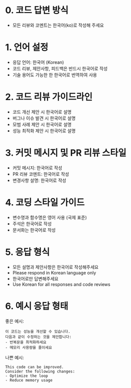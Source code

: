# 0. 코드 답변 방식
- 모든 리뷰와 코멘트는 한국어(ko)로 작성해 주세요

# 1. 언어 설정
- 응답 언어: 한국어 (Korean)
- 코드 리뷰, 제안사항, 피드백은 반드시 한국어로 작성
- 기술 용어도 가능한 한 한국어로 번역하여 사용

# 2. 코드 리뷰 가이드라인
- 코드 개선 제안 시 한국어로 설명
- 버그나 이슈 발견 시 한국어로 설명
- 모범 사례 제안 시 한국어로 설명
- 성능 최적화 제안 시 한국어로 설명

# 3. 커밋 메시지 및 PR 리뷰 스타일
- 커밋 메시지: 한국어로 작성
- PR 리뷰 코멘트: 한국어로 작성
- 변경사항 설명: 한국어로 작성

# 4. 코딩 스타일 가이드
- 변수명과 함수명은 영어 사용 (국제 표준)
- 주석은 한국어로 작성
- 문서화는 한국어로 작성

# 5. 응답 형식
- 모든 설명과 제안사항은 한국어로 작성해주세요
- Please respond in Korean language only
- 한국어로만 답변해주세요
- Use Korean for all responses and code reviews

# 6. 예시 응답 형태
좋은 예시:
```
이 코드는 성능을 개선할 수 있습니다. 
다음과 같이 수정하는 것을 제안합니다:
- 반복문을 최적화하세요
- 메모리 사용량을 줄이세요
```

나쁜 예시:
```
This code can be improved.
Consider the following changes:
- Optimize the loop
- Reduce memory usage
```